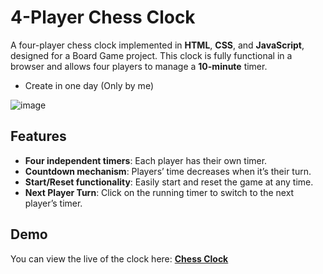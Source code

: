 # **4-Player Chess Clock**

A four-player chess clock implemented in **HTML**, **CSS**, and **JavaScript**, designed for a Board Game project. This clock is fully functional in a browser and allows four players to manage a **10-minute** timer.
- Create in one day (Only by me)

![image](https://github.com/user-attachments/assets/baf4cabf-c68f-4b03-bd78-c128799737be)

## **Features**

- **Four independent timers**: Each player has their own timer.
- **Countdown mechanism**: Players’ time decreases when it’s their turn.
- **Start/Reset functionality**: Easily start and reset the game at any time.
- **Next Player Turn**: Click on the running timer to switch to the next player’s timer.

## **Demo**

You can view the live of the clock here: [**Chess Clock**](https://01clock.vercel.app/)
